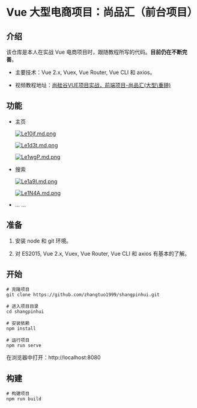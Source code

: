# Vue 大型电商项目：尚品汇（前台项目）

## 介绍

该仓库是本人在实战 Vue 电商项目时，跟随教程所写的代码。**目前仍在不断完善**。

* 主要技术：Vue 2.x, Vuex, Vue Router, Vue CLI 和 axios。

* 视频教程地址：[尚硅谷VUE项目实战，前端项目-尚品汇(大型\重磅)](https://www.bilibili.com/video/BV1Vf4y1T7bw)

## 功能

* 主页

  [![Le10jf.md.png](https://s1.ax1x.com/2022/04/12/Le10jf.md.png)](https://imgtu.com/i/Le10jf)

  [![Le1d3t.md.png](https://s1.ax1x.com/2022/04/12/Le1d3t.md.png)](https://imgtu.com/i/Le1d3t)

  [![Le1wgP.md.png](https://s1.ax1x.com/2022/04/12/Le1wgP.md.png)](https://imgtu.com/i/Le1wgP)

* 搜索

  [![Le1a9I.md.png](https://s1.ax1x.com/2022/04/12/Le1a9I.md.png)](https://imgtu.com/i/Le1a9I)

  [![Le1N4A.md.png](https://s1.ax1x.com/2022/04/12/Le1N4A.md.png)](https://imgtu.com/i/Le1N4A)

* ... ...

## 准备

1. 安装 node 和 git 环境。

2. 对 ES2015, Vue 2.x, Vuex, Vue Router, Vue CLI 和 axios 有基本的了解。

## 开始

```
# 克隆项目
git clone https://github.com/zhangtuo1999/shangpinhui.git

# 进入项目目录
cd shangpinhui

# 安装依赖
npm install

# 运行项目
npm run serve
```

在浏览器中打开：http://localhost:8080

## 构建

```
# 构建项目
npm run build
```
